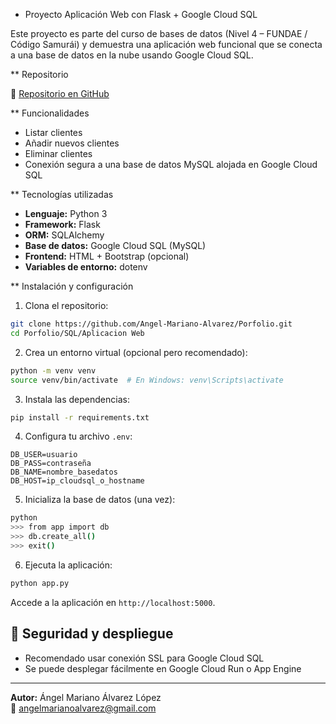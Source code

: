 
* Proyecto Aplicación Web con Flask + Google Cloud SQL

Este proyecto es parte del curso de bases de datos (Nivel 4 – FUNDAE / Código Samurái) y demuestra una aplicación web funcional que se conecta a una base de datos en la nube usando Google Cloud SQL.

**  Repositorio

📎 [Repositorio en GitHub](https://github.com/Angel-Mariano-Alvarez/Porfolio/tree/main/SQL/Aplicacion%20Web)

** Funcionalidades

-  Listar clientes
-  Añadir nuevos clientes
-  Eliminar clientes
-  Conexión segura a una base de datos MySQL alojada en Google Cloud SQL

** Tecnologías utilizadas

- **Lenguaje:** Python 3
- **Framework:** Flask
- **ORM:** SQLAlchemy
- **Base de datos:** Google Cloud SQL (MySQL)
- **Frontend:** HTML + Bootstrap (opcional)
- **Variables de entorno:** dotenv

**  Instalación y configuración

1. Clona el repositorio:
```bash
git clone https://github.com/Angel-Mariano-Alvarez/Porfolio.git
cd Porfolio/SQL/Aplicacion Web
```

2. Crea un entorno virtual (opcional pero recomendado):
```bash
python -m venv venv
source venv/bin/activate  # En Windows: venv\Scripts\activate
```

3. Instala las dependencias:
```bash
pip install -r requirements.txt
```

4. Configura tu archivo `.env`:
```dotenv
DB_USER=usuario
DB_PASS=contraseña
DB_NAME=nombre_basedatos
DB_HOST=ip_cloudsql_o_hostname
```

5. Inicializa la base de datos (una vez):
```bash
python
>>> from app import db
>>> db.create_all()
>>> exit()
```

6. Ejecuta la aplicación:
```bash
python app.py
```

Accede a la aplicación en `http://localhost:5000`.

## 🧪 Seguridad y despliegue

- Recomendado usar conexión SSL para Google Cloud SQL
- Se puede desplegar fácilmente en Google Cloud Run o App Engine

---

**Autor:** Ángel Mariano Álvarez López  
📧 angelmarianoalvarez@gmail.com

